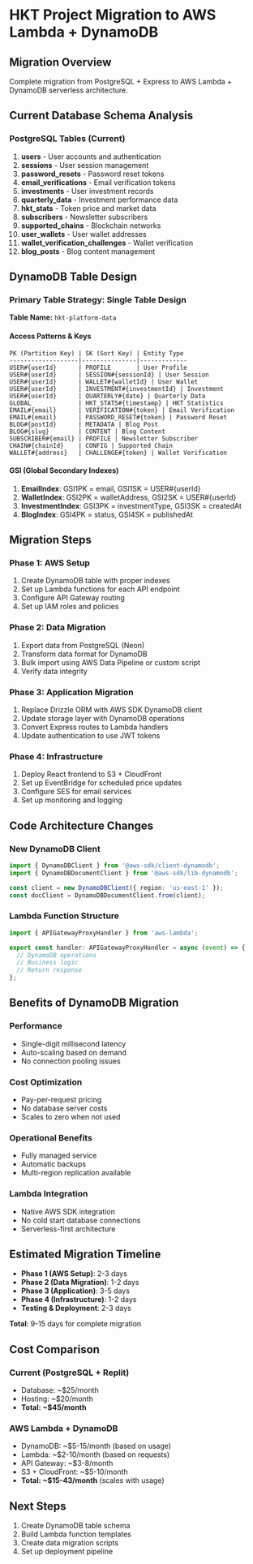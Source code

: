 # HKT Project Migration to AWS Lambda + DynamoDB

## Migration Overview
Complete migration from PostgreSQL + Express to AWS Lambda + DynamoDB serverless architecture.

## Current Database Schema Analysis

### PostgreSQL Tables (Current)
1. **users** - User accounts and authentication
2. **sessions** - User session management  
3. **password_resets** - Password reset tokens
4. **email_verifications** - Email verification tokens
5. **investments** - User investment records
6. **quarterly_data** - Investment performance data
7. **hkt_stats** - Token price and market data
8. **subscribers** - Newsletter subscribers
9. **supported_chains** - Blockchain networks
10. **user_wallets** - User wallet addresses
11. **wallet_verification_challenges** - Wallet verification
12. **blog_posts** - Blog content management

## DynamoDB Table Design

### Primary Table Strategy: Single Table Design
**Table Name:** `hkt-platform-data`

#### Access Patterns & Keys
```
PK (Partition Key) | SK (Sort Key) | Entity Type
-------------------|---------------|-------------
USER#{userId}      | PROFILE       | User Profile
USER#{userId}      | SESSION#{sessionId} | User Session  
USER#{userId}      | WALLET#{walletId} | User Wallet
USER#{userId}      | INVESTMENT#{investmentId} | Investment
USER#{userId}      | QUARTERLY#{date} | Quarterly Data
GLOBAL             | HKT_STATS#{timestamp} | HKT Statistics
EMAIL#{email}      | VERIFICATION#{token} | Email Verification
EMAIL#{email}      | PASSWORD_RESET#{token} | Password Reset
BLOG#{postId}      | METADATA | Blog Post
BLOG#{slug}        | CONTENT | Blog Content
SUBSCRIBER#{email} | PROFILE | Newsletter Subscriber
CHAIN#{chainId}    | CONFIG | Supported Chain
WALLET#{address}   | CHALLENGE#{token} | Wallet Verification
```

#### GSI (Global Secondary Indexes)
1. **EmailIndex**: GSI1PK = email, GSI1SK = USER#{userId}
2. **WalletIndex**: GSI2PK = walletAddress, GSI2SK = USER#{userId}
3. **InvestmentIndex**: GSI3PK = investmentType, GSI3SK = createdAt
4. **BlogIndex**: GSI4PK = status, GSI4SK = publishedAt

## Migration Steps

### Phase 1: AWS Setup
1. Create DynamoDB table with proper indexes
2. Set up Lambda functions for each API endpoint
3. Configure API Gateway routing
4. Set up IAM roles and policies

### Phase 2: Data Migration
1. Export data from PostgreSQL (Neon)
2. Transform data format for DynamoDB
3. Bulk import using AWS Data Pipeline or custom script
4. Verify data integrity

### Phase 3: Application Migration
1. Replace Drizzle ORM with AWS SDK DynamoDB client
2. Update storage layer with DynamoDB operations
3. Convert Express routes to Lambda handlers
4. Update authentication to use JWT tokens

### Phase 4: Infrastructure
1. Deploy React frontend to S3 + CloudFront
2. Set up EventBridge for scheduled price updates
3. Configure SES for email services
4. Set up monitoring and logging

## Code Architecture Changes

### New DynamoDB Client
```typescript
import { DynamoDBClient } from '@aws-sdk/client-dynamodb';
import { DynamoDBDocumentClient } from '@aws-sdk/lib-dynamodb';

const client = new DynamoDBClient({ region: 'us-east-1' });
const docClient = DynamoDBDocumentClient.from(client);
```

### Lambda Function Structure
```typescript
import { APIGatewayProxyHandler } from 'aws-lambda';

export const handler: APIGatewayProxyHandler = async (event) => {
  // DynamoDB operations
  // Business logic
  // Return response
};
```

## Benefits of DynamoDB Migration

### Performance
- Single-digit millisecond latency
- Auto-scaling based on demand
- No connection pooling issues

### Cost Optimization
- Pay-per-request pricing
- No database server costs
- Scales to zero when not used

### Operational Benefits
- Fully managed service
- Automatic backups
- Multi-region replication available

### Lambda Integration
- Native AWS SDK integration
- No cold start database connections
- Serverless-first architecture

## Estimated Migration Timeline
- **Phase 1 (AWS Setup)**: 2-3 days
- **Phase 2 (Data Migration)**: 1-2 days  
- **Phase 3 (Application)**: 3-5 days
- **Phase 4 (Infrastructure)**: 1-2 days
- **Testing & Deployment**: 2-3 days

**Total**: 9-15 days for complete migration

## Cost Comparison

### Current (PostgreSQL + Replit)
- Database: ~$25/month
- Hosting: ~$20/month
- **Total: ~$45/month**

### AWS Lambda + DynamoDB
- DynamoDB: ~$5-15/month (based on usage)
- Lambda: ~$2-10/month (based on requests)
- API Gateway: ~$3-8/month
- S3 + CloudFront: ~$5-10/month
- **Total: ~$15-43/month** (scales with usage)

## Next Steps
1. Create DynamoDB table schema
2. Build Lambda function templates
3. Create data migration scripts
4. Set up deployment pipeline